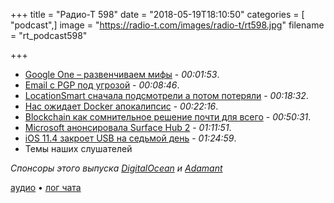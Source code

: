 +++
title = "Радио-Т 598"
date = "2018-05-19T18:10:50"
categories = [ "podcast",]
image = "https://radio-t.com/images/radio-t/rt598.jpg"
filename = "rt_podcast598"

+++

- [Google One – развенчиваем мифы](https://techcrunch.com/2018/05/14/say-hello-to-google-one/) - *00:01:53*.
- [Email с PGP под угрозой](https://gizmodo.com/email-no-longer-a-secure-method-of-communication-after-1826002682) - *00:08:46*.
- [LocationSmart сначала подсмотрели а потом потеряли](https://techcrunch.com/2018/05/17/locationsmart-didnt-just-sell-mobile-phone-locations-it-leaked-them/) - *00:18:32*.
- [Нас ожидает Docker апокалипсис](http://www.smashcompany.com/technology/docker-is-a-dangerous-gamble-which-we-will-regret) - *00:22:16*.
- [Blockchain как сомнительное решение почти для всего](https://thenextweb.com/syndication/2018/05/12/blockchain-is-crappy-technology-and-a-bad-vision-for-the-future/) - *00:50:31*.
- [Microsoft анонсировала Surface Hub 2](https://techcrunch.com/2018/05/15/microsoft-announces-the-surface-hub-2/) - *01:11:51*.
- [iOS 11.4 закроет USB на седьмой день](https://blog.elcomsoft.com/2018/05/ios-11-4-to-disable-usb-port-after-7-days-what-it-means-for-mobile-forensics/) - *01:24:59*.
- Темы наших слушателей

*Спонсоры этого выпуска [DigitalOcean](https://www.digitalocean.com) и [Adamant](https://adamant.im/?utm_source=radiot&utm_medium=website&utm_campaign=messenger)*


[аудио](http://cdn.radio-t.com/rt_podcast598.mp3) • [лог чата](http://chat.radio-t.com/logs/radio-t-598.html)
<audio src="http://cdn.radio-t.com/rt_podcast598.mp3" preload="none"></audio>
